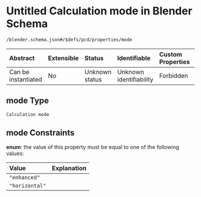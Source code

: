 # Untitled Calculation mode in Blender Schema

```txt
/blender.schema.json#/$defs/pcd/properties/mode
```



| Abstract            | Extensible | Status         | Identifiable            | Custom Properties | Additional Properties | Access Restrictions | Defined In                                                                              |
| :------------------ | :--------- | :------------- | :---------------------- | :---------------- | :-------------------- | :------------------ | :-------------------------------------------------------------------------------------- |
| Can be instantiated | No         | Unknown status | Unknown identifiability | Forbidden         | Allowed               | none                | [blender.schema.json\*](../../out/streaming/blender.schema.json "open original schema") |

## mode Type

`Calculation mode`

## mode Constraints

**enum**: the value of this property must be equal to one of the following values:

| Value          | Explanation |
| :------------- | :---------- |
| `"enhanced"`   |             |
| `"horizontal"` |             |
